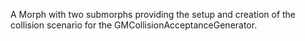 A Morph with two submorphs providing the setup and creation of the collision scenario for the GMCollisionAcceptanceGenerator.